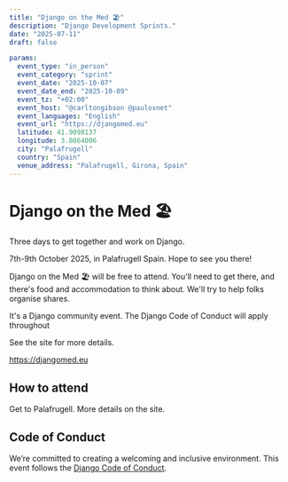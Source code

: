 ```yaml
---
title: "Django on the Med 🏖️"
description: "Django Development Sprints."
date: "2025-07-11"
draft: false

params:
  event_type: "in_person"
  event_category: "sprint"
  event_date: "2025-10-07"
  event_date_end: "2025-10-09"
  event_tz: "+02:00"
  event_host: "@carltongibson @pauloxnet"
  event_languages: "English"
  event_url: "https://djangomed.eu"
  latitude: 41.9098137
  longitude: 3.0864006
  city: "Palafrugell"
  country: "Spain"
  venue_address: "Palafrugell, Girona, Spain"
---
```


# Django on the Med 🏖️

Three days to get together and work on Django.

7th-9th October 2025, in Palafrugell Spain. Hope to see you there!

Django on the Med 🏖️ will be free to attend. You'll need to get there, and there's food and accommodation to think about. We'll try to help folks organise shares.

It's a Django community event. The Django Code of Conduct will apply throughout

See the site for more details.

https://djangomed.eu

## How to attend

Get to Palafrugell. More details on the site.

## Code of Conduct

We’re committed to creating a welcoming and inclusive environment. This event follows the [Django Code of Conduct](https://www.djangoproject.com/conduct/).

